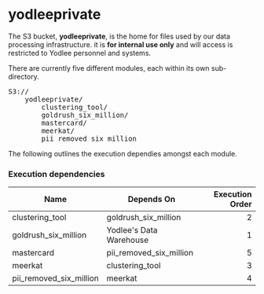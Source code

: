 yodleeprivate
=============
The S3 bucket, **yodleeprivate**, is the home for files used by our data processing infrastructure.
it is **for internal use only** and will access is restricted to Yodlee personnel and systems.

There are currently five different modules, each within its own sub-directory.
<pre>
S3://
	yodleeprivate/
		clustering_tool/
		goldrush_six_million/
		mastercard/
		meerkat/
		pii_removed_six_million
</pre>

The following outlines the execution dependies amongst each module.
### Execution dependencies
| Name                    | Depends On              | Execution Order |
| ----------------------- | ----------------------- | --------------: |
| clustering_tool         | goldrush_six_million    | 2               |
| goldrush_six_million    | Yodlee's Data Warehouse | 1               |
| mastercard              | pii_removed_six_million | 5               |
| meerkat                 | clustering_tool         | 3               |
| pii_removed_six_million | meerkat                 | 4               |


